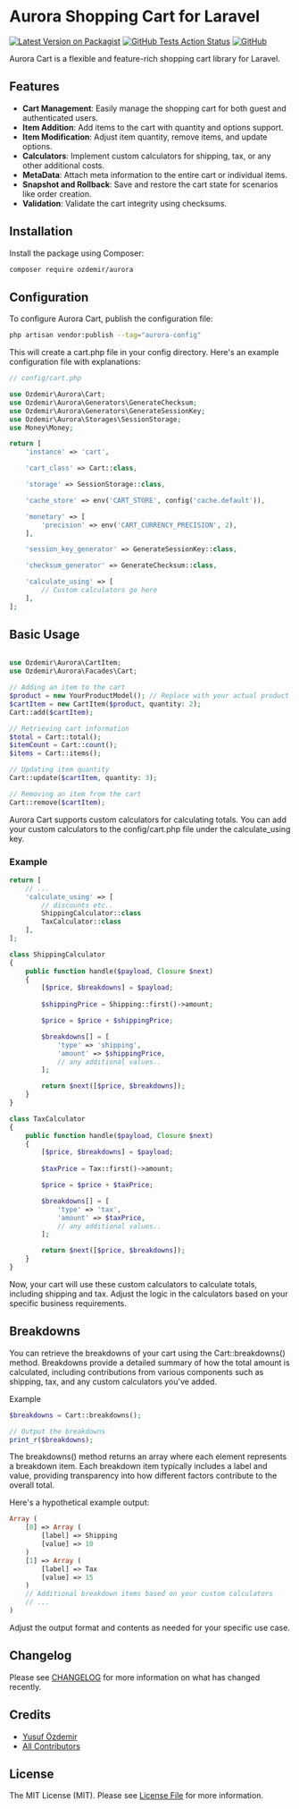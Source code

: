 # Aurora Shopping Cart for Laravel

[![Latest Version on Packagist](https://img.shields.io/packagist/v/ozdemir/aurora)](https://packagist.org/packages/ozdemir/aurora)
[![GitHub Tests Action Status](https://img.shields.io/github/actions/workflow/status/n1crack/aurora/run-tests.yml)](https://github.com/n1crack/aurora/actions)
[![GitHub](https://img.shields.io/github/license/n1crack/aurora)](https://github.com/n1crack/aurora/blob/main/LICENSE.md)

Aurora Cart is a flexible and feature-rich shopping cart library for Laravel.

## Features

- **Cart Management**: Easily manage the shopping cart for both guest and authenticated users.
- **Item Addition**: Add items to the cart with quantity and options support.
- **Item Modification**: Adjust item quantity, remove items, and update options.
- **Calculators**: Implement custom calculators for shipping, tax, or any other additional costs.
- **MetaData**: Attach meta information to the entire cart or individual items.
- **Snapshot and Rollback**: Save and restore the cart state for scenarios like order creation.
- **Validation**: Validate the cart integrity using checksums.

## Installation

Install the package using Composer:

```bash
composer require ozdemir/aurora
```

## Configuration

To configure Aurora Cart, publish the configuration file:

```bash
php artisan vendor:publish --tag="aurora-config"
```
This will create a cart.php file in your config directory. Here's an example configuration file with explanations:


```php
// config/cart.php

use Ozdemir\Aurora\Cart;
use Ozdemir\Aurora\Generators\GenerateChecksum;
use Ozdemir\Aurora\Generators\GenerateSessionKey;
use Ozdemir\Aurora\Storages\SessionStorage;
use Money\Money;

return [
    'instance' => 'cart',

    'cart_class' => Cart::class,

    'storage' => SessionStorage::class,

    'cache_store' => env('CART_STORE', config('cache.default')),

    'monetary' => [
        'precision' => env('CART_CURRENCY_PRECISION', 2),
    ],

    'session_key_generator' => GenerateSessionKey::class,

    'checksum_generator' => GenerateChecksum::class,

    'calculate_using' => [
        // Custom calculators go here
    ],
];
```
## Basic Usage

```php

use Ozdemir\Aurora\CartItem;
use Ozdemir\Aurora\Facades\Cart;

// Adding an item to the cart
$product = new YourProductModel(); // Replace with your actual product model
$cartItem = new CartItem($product, quantity: 2);
Cart::add($cartItem);

// Retrieving cart information
$total = Cart::total();
$itemCount = Cart::count();
$items = Cart::items();

// Updating item quantity
Cart::update($cartItem, quantity: 3);

// Removing an item from the cart
Cart::remove($cartItem);
```

Aurora Cart supports custom calculators for calculating totals. You can add your custom calculators to the config/cart.php file under the calculate_using key.

### Example
```php
return [
    // ...
    'calculate_using' => [
        // discounts etc..
        ShippingCalculator::class
        TaxCalculator::class
    ],
];
```
```php
class ShippingCalculator
{
    public function handle($payload, Closure $next)
    {
        [$price, $breakdowns] = $payload;
        
        $shippingPrice = Shipping::first()->amount;

        $price = $price + $shippingPrice;

        $breakdowns[] = [
            'type' => 'shipping',
            'amount' => $shippingPrice,
            // any additional values..
        ];

        return $next([$price, $breakdowns]);
    }
}
```

```php
class TaxCalculator
{
    public function handle($payload, Closure $next)
    {
        [$price, $breakdowns] = $payload;
        
        $taxPrice = Tax::first()->amount;

        $price = $price + $taxPrice;

        $breakdowns[] = [
            'type' => 'tax',
            'amount' => $taxPrice,
            // any additional values..
        ];

        return $next([$price, $breakdowns]);
    }
}
``` 
Now, your cart will use these custom calculators to calculate totals, including shipping and tax. Adjust the logic in the calculators based on your specific business requirements.

## Breakdowns
You can retrieve the breakdowns of your cart using the Cart::breakdowns() method. Breakdowns provide a detailed summary of how the total amount is calculated, including contributions from various components such as shipping, tax, and any custom calculators you've added.

Example

```php
$breakdowns = Cart::breakdowns();

// Output the breakdowns
print_r($breakdowns);
``` 
The breakdowns() method returns an array where each element represents a breakdown item. Each breakdown item typically includes a label and value, providing transparency into how different factors contribute to the overall total.

Here's a hypothetical example output:

```php
Array (
    [0] => Array (
        [label] => Shipping
        [value] => 10
    )
    [1] => Array (
        [label] => Tax
        [value] => 15
    )
    // Additional breakdown items based on your custom calculators
    // ...
)
```
Adjust the output format and contents as needed for your specific use case.

## Changelog

Please see [CHANGELOG](CHANGELOG.md) for more information on what has changed recently.

## Credits

- [Yusuf Özdemir](https://github.com/n1crack)
- [All Contributors](../../contributors)

## License

The MIT License (MIT). Please see [License File](LICENSE.md) for more information.
